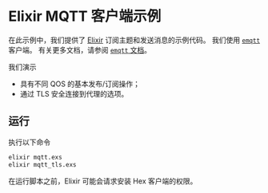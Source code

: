 # Elixir MQTT 客户端示例
在此示例中，我们提供了 [Elixir](https://elixir-lang.org/) 订阅主题和发送消息的示例代码。
我们使用 [`emqtt`](https://github.com/emqx/emqtt) 客户端。 有关更多文档，请参阅 [`emqtt` 文档](https://github.com/emqx/emqtt/blob/master/README.md)。

我们演示
* 具有不同 QOS 的基本发布/订阅操作；
* 通过 TLS 安全连接到代理的选项。

## 运行
执行以下命令

```bash
elixir mqtt.exs
elixir mqtt_tls.exs
```

在运行脚本之前，Elixir 可能会请求安装 Hex 客户端的权限。
